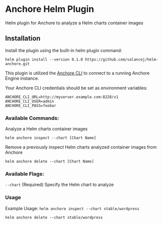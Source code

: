 # Anchore Helm Plugin

Helm plugin for Anchore to analyze a Helm charts container images

## Installation

Install the plugin using the built-in helm plugin command:

`helm plugin install --version 0.1.0 https://github.com/valancej/helm-anchore.git`

This plugin is utilized the [Anchore CLI](https://github.com/anchore/anchore-cli) to connect to a running Anchore Engine instance.

Your Anchore CLI credentials should be set as environment variables:

```
ANCHORE_CLI_URL=http://myserver.example.com:8228/v1
ANCHORE_CLI_USER=admin
ANCHORE_CLI_PASS=foobar
```

### Available Commands:
Analyze a Helm charts container images

`helm anchore inspect --chart [Chart Name]`

Remove a previously inspect Helm charts analyzed container images from Anchore

`helm anchore delete --chart [Chart Name]`

### Available Flags:
`--chart`          (Required) Specify the Helm chart to analyze

### Usage
Example Usage:
`helm anchore inspect --chart stable/wordpress`

`helm anchore delete --chart stable/wordpress`